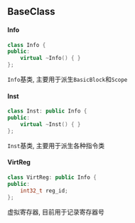 ## BaseClass

#### Info
```cpp
class Info {
public:
    virtual ~Info() { }
};
```
`Info`基类, 主要用于派生`BasicBlock`和`Scope`

#### Inst
```cpp
class Inst: public Info {
public:
    virtual ~Inst() { }
};
```
`Inst`基类, 主要用于派生各种指令类

#### VirtReg
```cpp
class VirtReg: public Info {
public:
    int32_t reg_id;
};
```
虚拟寄存器, 目前用于记录寄存器号
